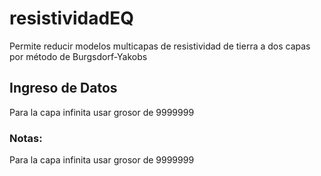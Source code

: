# resistividadEQ
Permite reducir modelos multicapas de resistividad de tierra a dos capas por método de Burgsdorf-Yakobs
## Ingreso de Datos
Para la capa infinita usar grosor de 9999999
### Notas:
  Para la capa infinita usar grosor de 9999999
